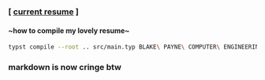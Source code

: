 ### \[ [current resume](/BLAKE%20PAYNE%20COMPUTER%20ENGINEERING%2008-04-2025.pdf) \]

#### ~how to compile my lovely resume~
```bash
typst compile --root .. src/main.typ BLAKE\ PAYNE\ COMPUTER\ ENGINEERING\ 08-04-2025.pdf
```

### markdown is now cringe btw